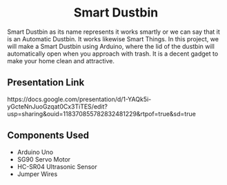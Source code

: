 <h1 align="center">Smart Dustbin</h2>
<p>Smart Dustbin as its name represents it works smartly or we can say that it is an Automatic Dustbin. It works likewise Smart Things.
In this project, we will make a Smart Dustbin using Arduino, where the lid of the dustbin will automatically open when you approach with trash. It is a decent gadget to make your home clean and attractive.</p>

<h2>Presentation Link</h2>
<p>https://docs.google.com/presentation/d/1-YAQk5i-yGcteNnJuoGzqat0Cx3TiTES/edit?usp=sharing&ouid=118370855782832481229&rtpof=true&sd=true</p>

<h2>Components Used</h2>
<ul>
  <li>Arduino Uno</li>
  <li>SG90 Servo Motor</li>
  <li>HC-SR04 Ultrasonic Sensor</li>
  <li>Jumper Wires</li>
  </ul>
